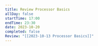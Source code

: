 ```yaml
---
title: Review Processor Basics
allDay: false
startTime: 17:00
endTime: 23:30
date: 2023-10-20
completed: false
Review: "[[2023-10-13 Processor Basics]]"
---
```

